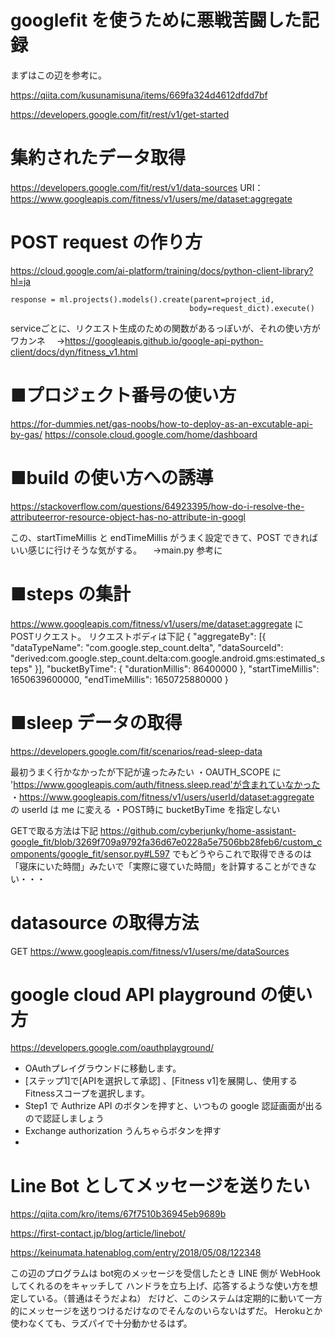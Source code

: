 # googlefit を使うために悪戦苦闘した記録

まずはこの辺を参考に。

https://qiita.com/kusunamisuna/items/669fa324d4612dfdd7bf

https://developers.google.com/fit/rest/v1/get-started


# 集約されたデータ取得
https://developers.google.com/fit/rest/v1/data-sources
URI：https://www.googleapis.com/fitness/v1/users/me/dataset:aggregate

# POST request の作り方
https://cloud.google.com/ai-platform/training/docs/python-client-library?hl=ja

    response = ml.projects().models().create(parent=project_id,
                                            body=request_dict).execute()

serviceごとに、リクエスト生成のための関数があるっぽいが、それの使い方がワカンネ
　→https://googleapis.github.io/google-api-python-client/docs/dyn/fitness_v1.html

# ■プロジェクト番号の使い方
https://for-dummies.net/gas-noobs/how-to-deploy-as-an-excutable-api-by-gas/
https://console.cloud.google.com/home/dashboard

# ■build の使い方への誘導
https://stackoverflow.com/questions/64923395/how-do-i-resolve-the-attributeerror-resource-object-has-no-attribute-in-googl

この、startTimeMillis と endTimeMillis がうまく設定できて、POST できれば
いい感じに行けそうな気がする。
　→main.py 参考に

# ■steps の集計
https://www.googleapis.com/fitness/v1/users/me/dataset:aggregate
にPOSTリクエスト。
リクエストボディは下記
    {
    "aggregateBy": [{
        "dataTypeName": "com.google.step_count.delta",
        "dataSourceId": "derived:com.google.step_count.delta:com.google.android.gms:estimated_steps"
    }],
    "bucketByTime": { "durationMillis": 86400000 },
    "startTimeMillis": 1650639600000,
    "endTimeMillis": 1650725880000
    }

# ■sleep データの取得
https://developers.google.com/fit/scenarios/read-sleep-data

最初うまく行かなかったが下記が違ったみたい
・OAUTH_SCOPE に 'https://www.googleapis.com/auth/fitness.sleep.read'が含まれていなかった
・https://www.googleapis.com/fitness/v1/users/userId/dataset:aggregate の userId は me に変える
・POST時に bucketByTime を指定しない

GETで取る方法は下記
https://github.com/cyberjunky/home-assistant-google_fit/blob/3269f709a9792fa36d67e0228a5e7506bb28feb6/custom_components/google_fit/sensor.py#L597
でもどうやらこれで取得できるのは「寝床にいた時間」みたいで「実際に寝ていた時間」を計算することができない・・・

# datasource の取得方法
GET https://www.googleapis.com/fitness/v1/users/me/dataSources

# google cloud API playground の使い方
https://developers.google.com/oauthplayground/
* OAuthプレイグラウンドに移動します。
* [ステップ1]で[APIを選択して承認] 、[Fitness v1]を展開し、使用するFitnessスコープを選択します。
* Step1 で Authrize API のボタンを押すと、いつもの google 認証画面が出るので認証しましょう
* Exchange authorization うんちゃらボタンを押す
* 

# Line Bot としてメッセージを送りたい
https://qiita.com/kro/items/67f7510b36945eb9689b

https://first-contact.jp/blog/article/linebot/

https://keinumata.hatenablog.com/entry/2018/05/08/122348

この辺のプログラムは bot宛のメッセージを受信したとき LINE 側が WebHook してくれるのをキャッチして
ハンドラを立ち上げ、応答するような使い方を想定している。（普通はそうだよね）
だけど、このシステムは定期的に動いて一方的にメッセージを送りつけるだけなのでそんなのいらないはずだ。
Herokuとか使わなくても、ラズパイで十分動かせるはず。